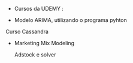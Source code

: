 - Cursos da UDEMY :

- Modelo ARIMA, utilizando o programa pyhton


Curso Cassandra

- Marketing Mix Modeling

  Adstock e solver
